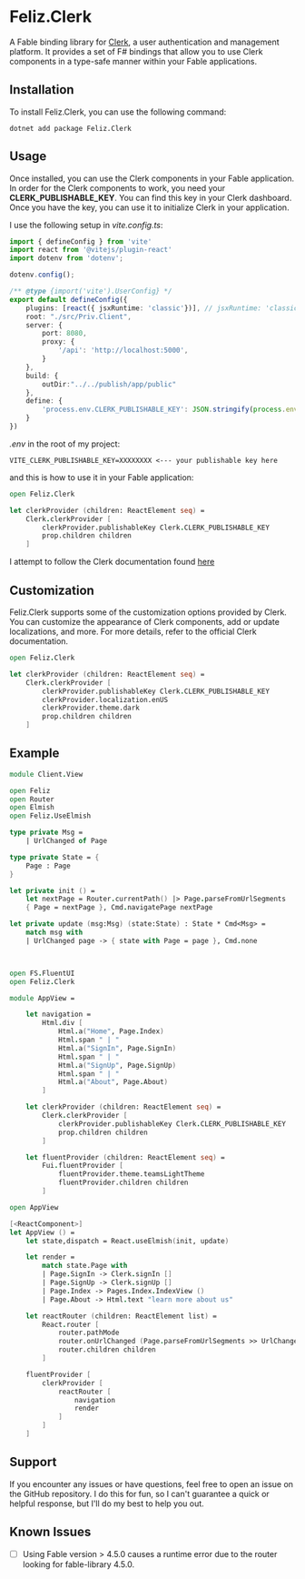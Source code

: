 # Feliz.Clerk

A Fable binding library for [Clerk](https://clerk.com/), a user authentication and management platform. It provides a set of F# bindings that allow you to use Clerk components in a type-safe manner within your Fable applications.


## Installation

To install Feliz.Clerk, you can use the following command:

```dotnetcli
dotnet add package Feliz.Clerk
```


## Usage

Once installed, you can use the Clerk components in your Fable application. In order for the Clerk components to work, you need your **CLERK_PUBLISHABLE_KEY**. You can find this key in your Clerk dashboard. Once you have the key, you can use it to initialize Clerk in your application.

I use the following setup in *vite.config.ts*:

```typescript
import { defineConfig } from 'vite'
import react from '@vitejs/plugin-react'
import dotenv from 'dotenv';

dotenv.config();

/** @type {import('vite').UserConfig} */
export default defineConfig({
    plugins: [react({ jsxRuntime: 'classic'})], // jsxRuntime: 'classic' is required for fast-refresh for .js files
    root: "./src/Priv.Client",
    server: {
        port: 8080,
        proxy: {
            '/api': 'http://localhost:5000',
        }
    },
    build: {
        outDir:"../../publish/app/public"
    },
    define: {
        'process.env.CLERK_PUBLISHABLE_KEY': JSON.stringify(process.env.VITE_CLERK_PUBLISHABLE_KEY)
    }
})

```

*.env* in the root of my project:

```dotenv
VITE_CLERK_PUBLISHABLE_KEY=XXXXXXXX <--- your publishable key here
```

and this is how to use it in your Fable application:

```fsharp
open Feliz.Clerk

let clerkProvider (children: ReactElement seq) =
    Clerk.clerkProvider [
        clerkProvider.publishableKey Clerk.CLERK_PUBLISHABLE_KEY
        prop.children children
    ]
```

I attempt to follow the Clerk documentation found [here](https://clerk.com/docs/quickstarts/react)

## Customization

Feliz.Clerk supports some of the customization options provided by Clerk. You can customize the appearance of Clerk components, add or update localizations, and more. For more details, refer to the official Clerk documentation.


```fsharp
open Feliz.Clerk

let clerkProvider (children: ReactElement seq) =
    Clerk.clerkProvider [
        clerkProvider.publishableKey Clerk.CLERK_PUBLISHABLE_KEY
        clerkProvider.localization.enUS
        clerkProvider.theme.dark
        prop.children children
    ]
```

## Example

```fsharp
module Client.View

open Feliz
open Router
open Elmish
open Feliz.UseElmish

type private Msg =
    | UrlChanged of Page

type private State = {
    Page : Page
}

let private init () =
    let nextPage = Router.currentPath() |> Page.parseFromUrlSegments
    { Page = nextPage }, Cmd.navigatePage nextPage

let private update (msg:Msg) (state:State) : State * Cmd<Msg> =
    match msg with
    | UrlChanged page -> { state with Page = page }, Cmd.none



open FS.FluentUI
open Feliz.Clerk

module AppView =

    let navigation =
        Html.div [
            Html.a("Home", Page.Index)
            Html.span " | "
            Html.a("SignIn", Page.SignIn)
            Html.span " | "
            Html.a("SignUp", Page.SignUp)
            Html.span " | "
            Html.a("About", Page.About)
        ]

    let clerkProvider (children: ReactElement seq) =
        Clerk.clerkProvider [
            clerkProvider.publishableKey Clerk.CLERK_PUBLISHABLE_KEY
            prop.children children
        ]

    let fluentProvider (children: ReactElement seq) =
        Fui.fluentProvider [
            fluentProvider.theme.teamsLightTheme
            fluentProvider.children children
        ]

open AppView

[<ReactComponent>]
let AppView () =
    let state,dispatch = React.useElmish(init, update)

    let render =
        match state.Page with
        | Page.SignIn -> Clerk.signIn []
        | Page.SignUp -> Clerk.signUp []
        | Page.Index -> Pages.Index.IndexView ()
        | Page.About -> Html.text "learn more about us"

    let reactRouter (children: ReactElement list) =
        React.router [
            router.pathMode
            router.onUrlChanged (Page.parseFromUrlSegments >> UrlChanged >> dispatch)
            router.children children
        ]

    fluentProvider [
        clerkProvider [
            reactRouter [
                navigation
                render
            ]
        ]
    ]

```

## Support

If you encounter any issues or have questions, feel free to open an issue on the GitHub repository. I do this for fun, so I can't guarantee a quick or helpful response, but I'll do my best to help you out.


## Known Issues

- [ ] Using Fable version > 4.5.0 causes a runtime error due to the router looking for fable-library 4.5.0.